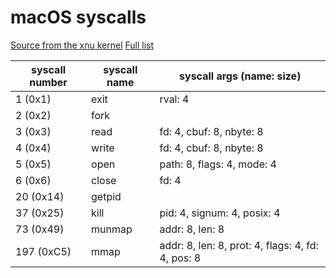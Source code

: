 # macOS syscalls

[Source from the xnu kernel](https://github.com/opensource-apple/xnu/blob/master/bsd/kern/syscalls.master)
[Full list](https://gist.github.com/nikolay-n/5ad64ae82ae91c21d2d2a5be5d49b3b3#file-syscalls-txt)

| syscall number | syscall name | syscall args (name: size)      |
|----------------|--------------|--------------------------------|
| 1 (0x1)        | exit         | rval: 4                        |
| 2 (0x2)        | fork         |                                |
| 3 (0x3)        | read         | fd: 4, cbuf: 8, nbyte: 8       |
| 4 (0x4)        | write        | fd: 4, cbuf: 8, nbyte: 8       |
| 5 (0x5)        | open         | path: 8, flags: 4, mode: 4     |
| 6 (0x6)        | close        | fd: 4                          |
| 20 (0x14)      | getpid       |                                |
| 37 (0x25)      | kill         | pid: 4, signum: 4, posix: 4    |
| 73 (0x49)      | munmap       | addr: 8, len: 8                |
| 197 (0xC5)     | mmap         | addr: 8, len: 8, prot: 4, flags: 4, fd: 4, pos: 8 |
